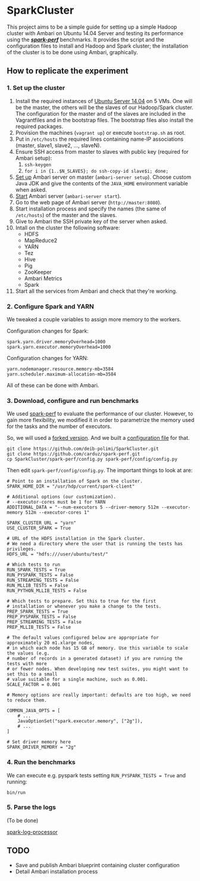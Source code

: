 # SparkCluster

This project aims to be a simple guide for setting up a simple Hadoop cluster with Ambari on Ubuntu 14.04 Server and testing its performance using the ***[spark-perf](https://github.com/databricks/spark-perf)*** benchmarks.
It provides the script and the configuration files to install and Hadoop and Spark cluster; the installation of the cluster is to be done using Ambari, graphically.

## How to replicate the experiment
### 1. Set up the cluster
1. Install the required instances of [Ubuntu Server 14.04](http://www.ubuntu.com/download/server) on 5 VMs. One will be the master, the others will be the slaves of our Hadoop/Spark cluster. The configuration for the master and of the slaves are included in the Vagrantfiles and in the bootstrap files. The bootstrap files also install the required packages.
1. Provision the machines (`vagrant up`) or execute `bootstrap.sh` as root.
1. Put in `/etc/hosts` the required lines containing name-IP associations (master, slave1, slave2, ..., slaveN).
1. Ensure SSH access from master to slaves with public key (required for Ambari setup):
    1. `ssh-keygen`
    1. `for i in {1..$N_SLAVES}; do ssh-copy-id slave$i; done;`
1. [Set up](https://ambari.apache.org/1.2.1/installing-hadoop-using-ambari/content/ambari-chap2-2.html) Ambari server on master (`ambari-server setup`). Choose custom Java JDK and give the contents of the `JAVA_HOME` environment variable when asked.
1. [Start](https://ambari.apache.org/1.2.1/installing-hadoop-using-ambari/content/ambari-chap2-3.html) Ambari server (`ambari-server start`).
1. Go to the web page of Ambari server (`http://master:8080`).
1. Start installation process and specify the names (the same of `/etc/hosts`) of the master and the slaves.
1. Give to Ambari the SSH private key of the server when asked.
1. Intall on the cluster the following software:
    * HDFS
    * MapReduce2
    * YARN
    * Tez
    * Hive
    * Pig
    * ZooKeeper
    * Ambari Metrics
    * Spark
1. Start all the services from Ambari and check that they're working.

### 2. Configure Spark and YARN

We tweaked a couple variables to assign more memory to the workers.

Configuration changes for Spark:

    spark.yarn.driver.memoryOverhead=1000
    spark.yarn.executor.memoryOverhead=1000

Configuration changes for YARN:

    yarn.nodemanager.resource.memory-mb=3584
    yarn.scheduler.maximum-allocation-mb=3584

All of these can be done with Ambari.

### 3. Download, configure and run benchmarks

We used [spark-perf](https://github.com/databricks/spark-perf) to evaluate the performance of our cluster. However, to gain more flexibility, we modified it in order to parametrize the memory used for the tasks and the number of executors.

So, we will used a [forked version](https://github.com/carduz/spark-perf). And we built a [configuration file](https://github.com/deib-polimi/SparkCluster/blob/master/spark-perf/config.py) for that.

    git clone https://github.com/deib-polimi/SparkCluster.git
    git clone https://github.com/carduz/spark-perf.git
    cp SparkCluster/spark-perf/config.py spark-perf/config/config.py

Then edit `spark-perf/config/config.py`. The important things to look at are:

    # Point to an installation of Spark on the cluster.
    SPARK_HOME_DIR = "/usr/hdp/current/spark-client"

    # Additional options (our customization).
    # --executor-cores must be 1 for YARN
    ADDITIONAL_DATA = "--num-executors 5 --driver-memory 512m --executor-memory 512m --executor-cores 1"

    SPARK_CLUSTER_URL = "yarn"
    USE_CLUSTER_SPARK = True

    # URL of the HDFS installation in the Spark cluster.
    # We need a directory where the user that is running the tests has privileges.
    HDFS_URL = "hdfs:///user/ubuntu/test/"

    # Which tests to run
    RUN_SPARK_TESTS = True
    RUN_PYSPARK_TESTS = False
    RUN_STREAMING_TESTS = False
    RUN_MLLIB_TESTS = False
    RUN_PYTHON_MLLIB_TESTS = False

    # Which tests to prepare. Set this to true for the first
    # installation or whenever you make a change to the tests.
    PREP_SPARK_TESTS = True
    PREP_PYSPARK_TESTS = False
    PREP_STREAMING_TESTS = False
    PREP_MLLIB_TESTS = False

    # The default values configured below are appropriate for approximately 20 m1.xlarge nodes,
    # in which each node has 15 GB of memory. Use this variable to scale the values (e.g.
    # number of records in a generated dataset) if you are running the tests with more
    # or fewer nodes. When developing new test suites, you might want to set this to a small
    # value suitable for a single machine, such as 0.001.
    SCALE_FACTOR = 0.001

    # Memory options are really important: defaults are too high, we need to reduce them.

    COMMON_JAVA_OPTS = [
        # ...
        JavaOptionSet("spark.executor.memory", ["2g"]),
        # ...
    ]

    # Set driver memory here
    SPARK_DRIVER_MEMORY = "2g"

### 4. Run the benchmarks
We can execute e.g. pyspark tests setting `RUN_PYSPARK_TESTS = True` and running:

    bin/run

### 5. Parse the logs
(To be done)

[spark-log-processor](https://github.com/GiovanniPaoloGibilisco/spark-log-processor)

## TODO

* Save and publish Ambari blueprint containing cluster configuration
* Detail Ambari installation process
